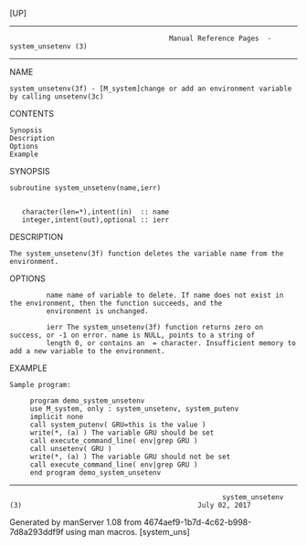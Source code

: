 [UP]

-----------------------------------------------------------------------------------------------------------------------------------
                                           Manual Reference Pages  - system_unsetenv (3)
-----------------------------------------------------------------------------------------------------------------------------------
                                                                 
NAME

    system_unsetenv(3f) - [M_system]change or add an environment variable by calling unsetenv(3c)

CONTENTS

    Synopsis
    Description
    Options
    Example

SYNOPSIS

    subroutine system_unsetenv(name,ierr)


       character(len=*),intent(in)  :: name
       integer,intent(out),optional :: ierr



DESCRIPTION

    The system_unsetenv(3f) function deletes the variable name from the environment.

OPTIONS

             name name of variable to delete. If name does not exist in the environment, then the function succeeds, and the
             environment is unchanged.

             ierr The system_unsetenv(3f) function returns zero on success, or -1 on error. name is NULL, points to a string of
             length 0, or contains an  = character. Insufficient memory to add a new variable to the environment.

EXAMPLE

    Sample program:

         program demo_system_unsetenv
         use M_system, only : system_unsetenv, system_putenv
         implicit none
         call system_putenv( GRU=this is the value )
         write(*, (a) ) The variable GRU should be set 
         call execute_command_line( env|grep GRU )
         call unsetenv( GRU )
         write(*, (a) ) The variable GRU should not be set 
         call execute_command_line( env|grep GRU )
         end program demo_system_unsetenv



-----------------------------------------------------------------------------------------------------------------------------------

                                                        system_unsetenv (3)                                           July 02, 2017

Generated by manServer 1.08 from 4674aef9-1b7d-4c62-b998-7d8a293ddf9f using man macros.
                                                           [system_uns]
